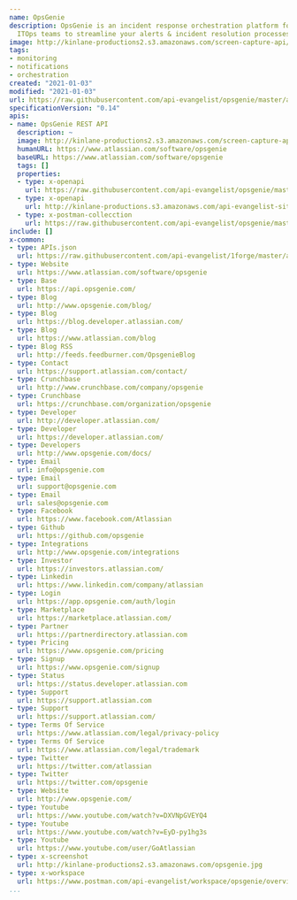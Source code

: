 ```yaml
---
name: OpsGenie
description: OpsGenie is an incident response orchestration platform for DevOps &
  ITOps teams to streamline your alerts & incident resolution processes faster & efficiently.
image: http://kinlane-productions2.s3.amazonaws.com/screen-capture-api/1821-opsgenie.jpg
tags:
- monitoring
- notifications
- orchestration
created: "2021-01-03"
modified: "2021-01-03"
url: https://raw.githubusercontent.com/api-evangelist/opsgenie/master/apis.json
specificationVersion: "0.14"
apis:
- name: OpsGenie REST API
  description: ~
  image: http://kinlane-productions2.s3.amazonaws.com/screen-capture-api/1821-opsgenie.jpg
  humanURL: https://www.atlassian.com/software/opsgenie
  baseURL: https://www.atlassian.com/software/opsgenie
  tags: []
  properties:
  - type: x-openapi
    url: https://raw.githubusercontent.com/api-evangelist/opsgenie/master/opsgenie-rest-api-openapi.json
  - type: x-openapi
    url: http://kinlane-productions.s3.amazonaws.com/api-evangelist-site/company/openapis/opsgenie-rest-api.json
  - type: x-postman-collecction
    url: https://raw.githubusercontent.com/api-evangelist/opsgenie/master/opsgenie-rest-api-postman-collection.json
include: []
x-common:
- type: APIs.json
  url: https://raw.githubusercontent.com/api-evangelist/1forge/master/apis.json
- type: Website
  url: https://www.atlassian.com/software/opsgenie
- type: Base
  url: https://api.opsgenie.com/
- type: Blog
  url: http://www.opsgenie.com/blog/
- type: Blog
  url: https://blog.developer.atlassian.com/
- type: Blog
  url: https://www.atlassian.com/blog
- type: Blog RSS
  url: http://feeds.feedburner.com/OpsgenieBlog
- type: Contact
  url: https://support.atlassian.com/contact/
- type: Crunchbase
  url: http://www.crunchbase.com/company/opsgenie
- type: Crunchbase
  url: https://crunchbase.com/organization/opsgenie
- type: Developer
  url: http://developer.atlassian.com/
- type: Developer
  url: https://developer.atlassian.com/
- type: Developers
  url: http://www.opsgenie.com/docs/
- type: Email
  url: info@opsgenie.com
- type: Email
  url: support@opsgenie.com
- type: Email
  url: sales@opsgenie.com
- type: Facebook
  url: https://www.facebook.com/Atlassian
- type: Github
  url: https://github.com/opsgenie
- type: Integrations
  url: http://www.opsgenie.com/integrations
- type: Investor
  url: https://investors.atlassian.com/
- type: Linkedin
  url: https://www.linkedin.com/company/atlassian
- type: Login
  url: https://app.opsgenie.com/auth/login
- type: Marketplace
  url: https://marketplace.atlassian.com/
- type: Partner
  url: https://partnerdirectory.atlassian.com
- type: Pricing
  url: https://www.opsgenie.com/pricing
- type: Signup
  url: https://www.opsgenie.com/signup
- type: Status
  url: https://status.developer.atlassian.com
- type: Support
  url: https://support.atlassian.com
- type: Support
  url: https://support.atlassian.com/
- type: Terms Of Service
  url: https://www.atlassian.com/legal/privacy-policy
- type: Terms Of Service
  url: https://www.atlassian.com/legal/trademark
- type: Twitter
  url: https://twitter.com/atlassian
- type: Twitter
  url: https://twitter.com/opsgenie
- type: Website
  url: http://www.opsgenie.com/
- type: Youtube
  url: https://www.youtube.com/watch?v=DXVNpGVEYQ4
- type: Youtube
  url: https://www.youtube.com/watch?v=EyD-py1hg3s
- type: Youtube
  url: https://www.youtube.com/user/GoAtlassian
- type: x-screenshot
  url: http://kinlane-productions2.s3.amazonaws.com/opsgenie.jpg
- type: x-workspace
  url: https://www.postman.com/api-evangelist/workspace/opsgenie/overview
...
```

